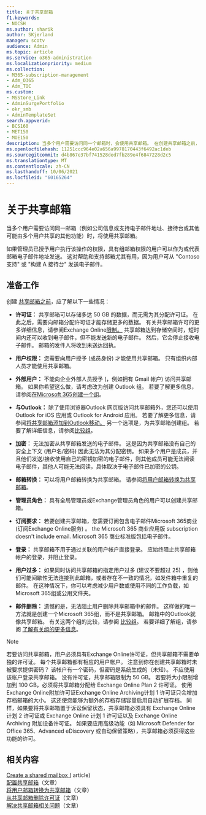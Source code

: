 ```yaml
---
title: 关于共享邮箱
f1.keywords:
- NOCSH
ms.author: sharik
author: SKjerland
manager: scotv
audience: Admin
ms.topic: article
ms.service: o365-administration
ms.localizationpriority: medium
ms.collection:
- M365-subscription-management
- Adm_O365
- Adm_TOC
ms.custom:
- MSStore_Link
- AdminSurgePortfolio
- okr_smb
- AdminTemplateSet
search.appverid:
- BCS160
- MET150
- MOE150
description: 当多个用户需要访问同一个邮箱时，会使用共享邮箱。 在创建共享邮箱之前，了解您需要了解的内容。
ms.openlocfilehash: 11251ccc964e02a656a9978170443f6492ac1deb
ms.sourcegitcommit: d4b867e37bf741528ded7fb289e4f6847228d2c5
ms.translationtype: MT
ms.contentlocale: zh-CN
ms.lasthandoff: 10/06/2021
ms.locfileid: "60165264"
---
```

# <a name="about-shared-mailboxes"></a>关于共享邮箱

当多个用户需要访问同一邮箱（例如公司信息或支持电子邮件地址、接待台或其他可能由多个用户共享的其他功能）时，将使用共享邮箱。

如果管理员已授予用户执行该操作的权限，具有组邮箱权限的用户可以作为或代表邮箱电子邮件地址发送。 这对帮助和支持邮箱尤其有用，因为用户可从 "Contoso 支持" 或 "构建 A 接待台" 发送电子邮件。

## <a name="before-you-begin"></a>准备工作

创建 [共享邮箱之前](create-a-shared-mailbox.md)，应了解以下一些情况：

- **许可证：** 共享邮箱可以存储多达 50 GB 的数据，而无需为其分配许可证。 在此之后，需要向邮箱分配许可证才能存储更多的数据。 有关共享邮箱许可的更多详细信息，请参阅Exchange Online[限制。](/office365/servicedescriptions/exchange-online-service-description/exchange-online-limits#StorageLimits) 共享邮箱达到存储空间时，短时间内还可以收到电子邮件，但不能发送新的电子邮件。 然后，它会停止接收电子邮件。 邮箱的发件人将收到未送达回执。

- **用户权限：** 您需要向用户授予 (成员身份) 才能使用共享邮箱。 只有组织内部人员才能使用共享邮箱。

- **外部用户：** 不能向企业外部人员授予 (，例如拥有 Gmail 帐户) 访问共享邮箱。 如果你希望这么做，请考虑改为创建 Outlook 组。 若要了解更多信息，请参阅[在Microsoft 365创建一个组](../create-groups/create-groups.md)。

- **与Outlook：** 除了使用浏览器Outlook 网页版访问共享邮箱外，您还可以使用 Outlook for iOS 应用或 Outlook for Android 应用。 若要了解更多信息，请参阅[将共享邮箱添加到Outlook移动。](https://support.microsoft.com/office/f866242c-81b2-472e-8776-6c49c5473c9f) 另一个选项是，为共享邮箱创建组。 若要了解详细信息，请参阅[比较组](../create-groups/compare-groups.md)。

- **加密：** 无法加密从共享邮箱发送的电子邮件。 这是因为共享邮箱没有自己的安全上下文 (用户名/密码) 因此无法为其分配密钥。 如果多个用户是成员，并且他们发送/接收使用自己的密钥加密的电子邮件，则其他成员可能无法阅读电子邮件，其他人可能无法阅读，具体取决于电子邮件已加密的公钥。

- **邮箱转换：** 可以将用户邮箱转换为共享邮箱。 请参阅[将用户邮箱转换为共享邮箱](convert-user-mailbox-to-shared-mailbox.md)。

- **管理员角色：** 具有全局管理员或Exchange管理员角色的用户可以创建共享邮箱。

- **订阅要求：** 若要创建共享邮箱，您需要订阅包含电子邮件Microsoft 365商业 (订阅Exchange Online服务) 。 the Microsoft 365 商业应用版 subscription doesn't include email. Microsoft 365 商业标准版包括电子邮件。

- **登录：** 共享邮箱不用于通过关联的用户帐户直接登录。 应始终阻止共享邮箱帐户的登录，并阻止登录。

- **用户过多：** 如果同时访问共享邮箱的指定用户过多 (建议不要超过 25) ，则他们可能间歇性无法连接到此邮箱，或者存在不一致的情况，如发件箱中重复的邮件。 在这种情况下，你可以考虑减少用户数或使用不同的工作负载，如Microsoft 365组或公用文件夹。

- **邮件删除：** 遗憾的是，无法阻止用户删除共享邮箱中的邮件。 这样做的唯一方法就是创建一个Microsoft 365组，而不是共享邮箱。 邮箱中的Outlook就像共享邮箱。 有关这两个组的比较，请参阅 [比较组](../create-groups/compare-groups.md)。 若要详细了解组，请参阅 [了解有关组的更多信息](https://support.microsoft.com/office/b565caa1-5c40-40ef-9915-60fdb2d97fa2)。


> [!NOTE]
> 若要访问共享邮箱，用户必须具有Exchange Online许可证，但共享邮箱不需要单独的许可证。 每个共享邮箱都有相应的用户帐户。 注意到你在创建共享邮箱时未被要求提供密码？ 该帐户有一个密码，但密码是系统生成的（未知）。 不应使用该帐户登录共享邮箱。 没有许可证，共享邮箱限制为 50 GB。 若要将大小限制增加到 100 GB，必须将共享邮箱分配给 Exchange Online Plan 2 许可证。 使用Exchange Online附加许可证Exchange Online Archiving计划 1 许可证只会增加存档邮箱的大小。 这还使您能够为额外的存档存储容量启用自动扩展存档。 同样，如果要将共享邮箱置于诉讼保留状态，共享邮箱必须具有 Exchange Online 计划 2 许可证或 Exchange Online 计划 1 许可证以及 Exchange Online Archiving 附加设备许可证。 如果要应用高级功能（如 Microsoft Defender for Office 365、Advanced eDiscovery 或自动保留策略），共享邮箱必须获得这些功能的许可。

## <a name="related-content"></a>相关内容

[Create a shared mailbox (](create-a-shared-mailbox.md) article) \
[配置共享邮箱](configure-a-shared-mailbox.md)（文章）\
[将用户邮箱转换为共享邮箱](convert-user-mailbox-to-shared-mailbox.md)（文章）\
[从共享邮箱删除许可证](remove-license-from-shared-mailbox.md)（文章）\
[解决共享邮箱相关问题](resolve-issues-with-shared-mailboxes.md)（文章）
